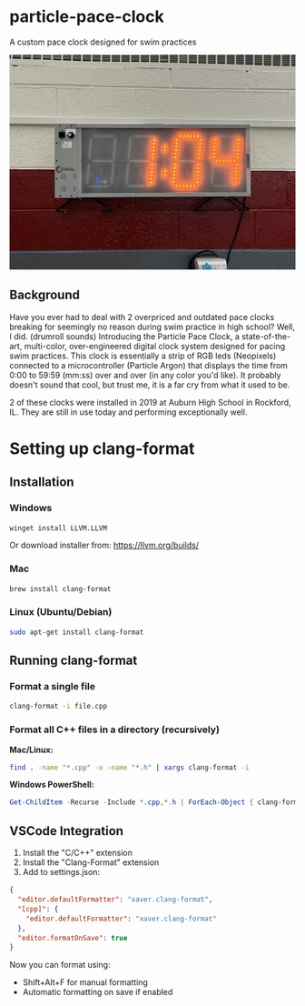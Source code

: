# particle-pace-clock

A custom pace clock designed for swim practices

![Pace Clock](images/demo1.jpeg)

## Background

Have you ever had to deal with 2 overpriced and outdated pace clocks breaking for seemingly no reason during swim practice in high school? Well, I did. (drumroll sounds) Introducing the Particle Pace Clock, a state-of-the-art, multi-color, over-engineered digital clock system designed for pacing swim practices. This clock is essentially a strip of RGB leds (Neopixels) connected to a microcontroller (Particle Argon) that displays the time from 0:00 to 59:59 (mm:ss) over and over (in any color you'd like). It probably doesn't sound that cool, but trust me, it is a far cry from what it used to be.

2 of these clocks were installed in 2019 at Auburn High School in Rockford, IL. They are still in use today and performing exceptionally well.

# Setting up clang-format

## Installation

### Windows

```bash
winget install LLVM.LLVM
```

Or download installer from: https://llvm.org/builds/

### Mac

```bash
brew install clang-format
```

### Linux (Ubuntu/Debian)

```bash
sudo apt-get install clang-format
```

## Running clang-format

### Format a single file

```bash
clang-format -i file.cpp
```

### Format all C++ files in a directory (recursively)

**Mac/Linux:**

```bash
find . -name "*.cpp" -o -name "*.h" | xargs clang-format -i
```

**Windows PowerShell:**

```powershell
Get-ChildItem -Recurse -Include *.cpp,*.h | ForEach-Object { clang-format -i $_.FullName }
```

## VSCode Integration

1. Install the "C/C++" extension
2. Install the "Clang-Format" extension
3. Add to settings.json:

```json
{
  "editor.defaultFormatter": "xaver.clang-format",
  "[cpp]": {
    "editor.defaultFormatter": "xaver.clang-format"
  },
  "editor.formatOnSave": true
}
```

Now you can format using:

- Shift+Alt+F for manual formatting
- Automatic formatting on save if enabled
